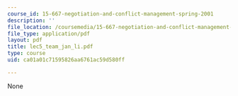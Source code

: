```yaml
---
course_id: 15-667-negotiation-and-conflict-management-spring-2001
description: ''
file_location: /coursemedia/15-667-negotiation-and-conflict-management-spring-2001/ca01a01c71595826aa6761ac59d580ff_lec5_team_jan_li.pdf
file_type: application/pdf
layout: pdf
title: lec5_team_jan_li.pdf
type: course
uid: ca01a01c71595826aa6761ac59d580ff

---
```

None